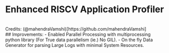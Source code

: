 # Enhanced RISCV Application Profiler 
<br>
Credits: (@mahendraVamshi)[https://github.com/mahendraVamshi] 
<br>
## Improvements:
 - Enabled Parallel Processing with multiprocessing python library (For True data parallelism (ie.) No GIL).
 - On the fly Data Generator for parsing Large Logs with minimal System Resources.
